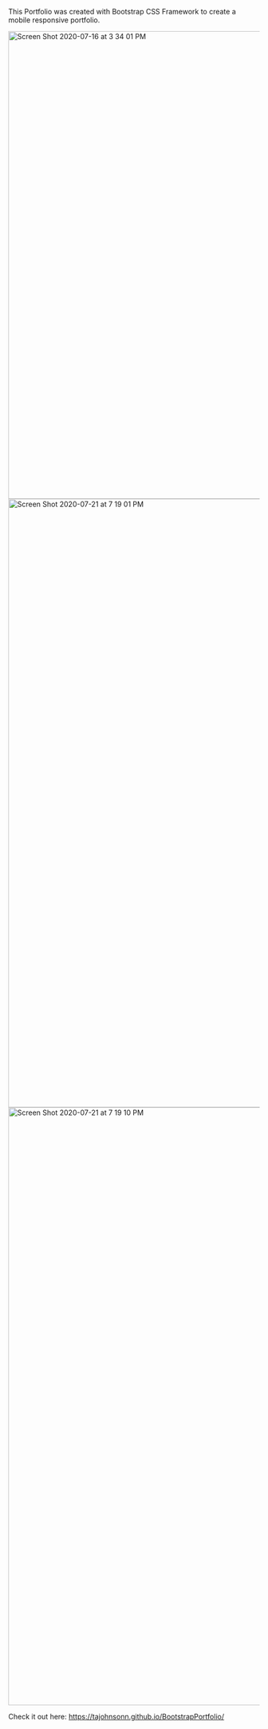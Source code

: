 This Portfolio was created with Bootstrap CSS Framework to create a mobile responsive portfolio. 


<img width="937" alt="Screen Shot 2020-07-16 at 3 34 01 PM" src="https://user-images.githubusercontent.com/57122209/87729282-d19e3c80-c779-11ea-9a61-daab50ad0613.png">

<img width="1219" alt="Screen Shot 2020-07-21 at 7 19 01 PM" src="https://user-images.githubusercontent.com/57122209/88126775-1f0a1780-cb87-11ea-8ef2-416776bd6854.png">

<img width="1198" alt="Screen Shot 2020-07-21 at 7 19 10 PM" src="https://user-images.githubusercontent.com/57122209/88126816-31845100-cb87-11ea-98e7-efbb584d0f9d.png">



Check it out here: https://tajohnsonn.github.io/BootstrapPortfolio/
